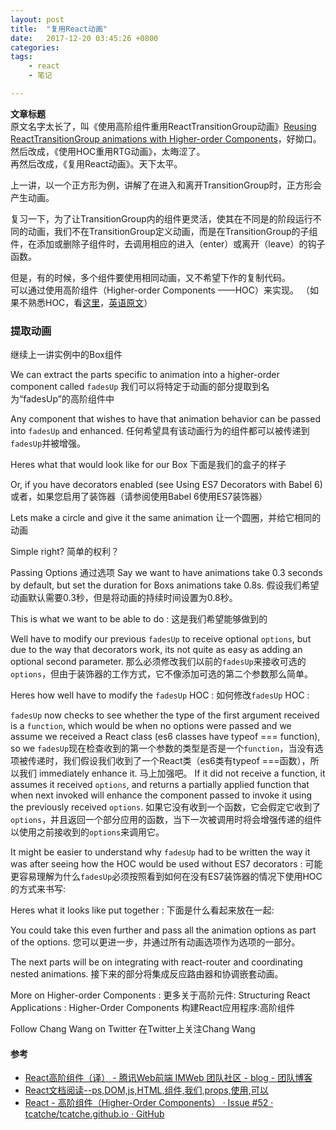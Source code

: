 ```yaml
---
layout: post
title:  "复用React动画"
date:   2017-12-20 03:45:26 +0800
categories:  
tags: 
    - react
    - 笔记

---
```


**文章标题**  
原文名字太长了，叫《使用高阶组件重用ReactTransitionGroup动画》[Reusing ReactTransitionGroup animations with Higher-order Components](https://medium.com/appifycanada/reusing-reacttransitiongroup-animations-with-higher-order-components-1e7043451f91)，好拗口。    
然后改成，《使用HOC重用RTG动画》，太晦涩了。  
再然后改成，《复用React动画》。天下太平。

上一讲，以一个正方形为例，讲解了在进入和离开TransitionGroup时，正方形会产生动画。

复习一下，为了让TransitionGroup内的组件更灵活，使其在不同是的阶段运行不同的动画，我们不在TransitionGroup定义动画，而是在TransitionGroup的子组件，在添加或删除子组件时，去调用相应的进入（enter）或离开（leave）的钩子函数。


但是，有的时候，多个组件要使用相同动画，又不希望下作的复制代码。   
可以通过使用高阶组件（Higher-order Components ——HOC）来实现。 
（如果不熟悉HOC，看[这里](http://efe.baidu.com/blog/mixins-are-dead-long-live-the-composition/)，[英语原文](https://medium.com/@dan_abramov/mixins-are-dead-long-live-higher-order-components-94a0d2f9e750)）


### 提取动画 ###
继续上一讲实例中的Box组件


We can extract the parts specific to animation into a higher-order component called `fadesUp`
我们可以将特定于动画的部分提取到名为“fadesUp”的高阶组件中


Any component that wishes to have that animation behavior can be passed into `fadesUp` and enhanced.
任何希望具有该动画行为的组件都可以被传递到`fadesUp`并被增强。

Heres what that would look like for our Box
下面是我们的盒子的样子


Or, if you have decorators enabled (see Using ES7 Decorators with Babel 6)
或者，如果您启用了装饰器（请参阅使用Babel 6使用ES7装饰器）


Lets make a circle and give it the same animation
让一个圆圈，并给它相同的动画


Simple right?
简单的权利？

Passing Options
通过选项
Say we want to have animations take 0.3 seconds by default, but set the duration for Boxs animations take 0.8s.
假设我们希望动画默认需要0.3秒，但是将动画的持续时间设置为0.8秒。

This is what we want to be able to do :
这是我们希望能够做到的


Well have to modify our previous `fadesUp` to receive optional `options`, but due to the way that decorators work, its not quite as easy as adding an optional second parameter.
那么必须修改我们以前的`fadesUp`来接收可选的`options`，但由于装饰器的工作方式，它不像添加可选的第二个参数那么简单。

Heres how well have to modify the `fadesUp` HOC :
如何修改`fadesUp` HOC :


`fadesUp` now checks to see whether the type of the first argument received is a `function`, which would be when no options were passed and we assume we received a React class (es6 classes have typeof === function), so we
`fadesUp`现在检查收到的第一个参数的类型是否是一个`function`，当没有选项被传递时，我们假设我们收到了一个React类（es6类有typeof ===函数），所以我们
immediately enhance it.
马上加强吧。
If it did not receive a function, it assumes it received `options`, and returns a partially applied function that when next invoked will enhance the component passed to invoke it using the previously received `options`.
如果它没有收到一个函数，它会假定它收到了`options`，并且返回一个部分应用的函数，当下一次被调用时将会增强传递的组件以使用之前接收到的`options`来调用它。

It might be easier to understand why `fadesUp` had to be written the way it was after seeing how the HOC would be used without ES7 decorators :
可能更容易理解为什么`fadesUp`必须按照看到如何在没有ES7装饰器的情况下使用HOC的方式来书写:


Heres what it looks like put together :
下面是什么看起来放在一起:


You could take this even further and pass all the animation options as part of the options.
您可以更进一步，并通过所有动画选项作为选项的一部分。


The next parts will be on integrating with react-router and coordinating nested animations.
接下来的部分将集成反应路由器和协调嵌套动画。

More on Higher-order Components :
更多关于高阶元件:
Structuring React Applications :  Higher-Order Components
构建React应用程序:高阶组件

Follow Chang Wang on Twitter
在Twitter上关注Chang Wang

#### 参考 ####

* [React高阶组件（译） - 腾讯Web前端 IMWeb 团队社区 - blog - 团队博客](http://imweb.io/topic/5907038a2739bbed32f60dad)
* [React文档阅读--ps,DOM,js,HTML,组件,我们,props,使用,可以](http://www.bijishequ.com/detail/262287?p=70)
* [React - 高阶组件（Higher-Order Components） · Issue #52 · tcatche/tcatche.github.io · GitHub](https://github.com/tcatche/tcatche.github.io/issues/52)